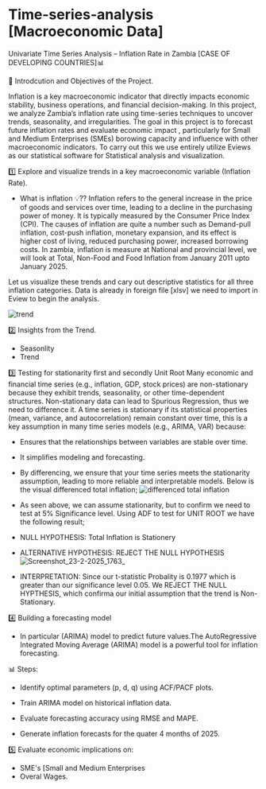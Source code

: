 # Time-series-analysis [Macroeconomic Data]
Univariate Time Series Analysis – Inflation Rate in Zambia [CASE OF DEVELOPING COUNTRIES]📊

📌 Introdcution and Objectives of the Project.

Inflation is a key macroeconomic indicator that directly impacts economic stability, business operations, and financial decision-making. In this project, we analyze Zambia’s inflation rate using time-series techniques to uncover trends, seasonality, and irregularities. The goal in this project is to forecast future inflation rates and evaluate economic impact , particularly for Small and Medium Enterprises (SMEs) borowing capacity and influence with other macroeconomic indicators. To carry out this we use entirely utilize Eviews as our statistical software for Statistical analysis and visualization.

1️⃣ Explore and visualize trends in a key macroeconomic variable (Inflation Rate).
- What is inflation 💡?? Inflation refers to the general increase in the price of goods and services over time, leading to a decline in the purchasing power of money. It is typically measured by the Consumer Price Index (CPI). The causes of inflation are quite a number such as Demand-pull inflation, cost-push inflation, monetary expansion, and its effect is higher cost of living, reduced purchasing power, increased borrowing costs. In zambia, inflation is measure at National and provincial level, we will look at Total, Non-Food and Food Inflation from January 2011 upto January 2025. 

Let us visualize these trends and cary out descriptive statistics for all three inflation categories. Data is already in foreign file [xlsv] we need to import in Eview to begin the analysis.

![trend](https://github.com/user-attachments/assets/7c044b4c-b2ac-4b1c-baa4-6a3a23032b14)


2️⃣ Insights from the Trend.

- Seasonlity
- Trend
  
3️⃣ Testing for stationarity first and secondly Unit Root
Many economic and financial time series (e.g., inflation, GDP, stock prices) are non-stationary because they exhibit trends, seasonality, or other time-dependent structures. Non-stationary data can lead to
Spurious Regression, thus we need to difference it. A time series is stationary if its statistical properties (mean, variance, and autocorrelation) remain constant over time, this is a key assumption in many time series models (e.g., ARIMA, VAR) because:
- Ensures that the relationships between variables are stable over time.
- It simplifies modeling and forecasting.

  
- By differencing, we ensure that your time series meets the stationarity assumption, leading to more reliable and interpretable models. Below is the visual differenced total inflation;
  ![differenced total inflation](https://github.com/user-attachments/assets/8ce139e8-db48-4af6-a264-28f088f888a7)

- As seen above, we can assume stationarity, but to confirm we need to test at 5% Significance level. Using ADF to test for UNIT ROOT we have the following result;
- NULL HYPOTHESIS: Total Inflation is Stationery
- ALTERNATIVE HYPOTHESIS: REJECT THE NULL HYPOTHESIS
![Screenshot_23-2-2025_1763_](https://github.com/user-attachments/assets/b7d85697-c70e-4b2f-a779-e6def6cb9a43)

- INTERPRETATION: Since our t-statistic Probality is 0.1977 which is greater than our significance level 0.05. We REJECT THE NULL HYPTHESIS, which confirma our initial assumption that the trend is Non-Stationary.

4️⃣ Building a forecasting model
- In particular (ARIMA) model to predict future values.The AutoRegressive Integrated Moving Average (ARIMA) model is a powerful tool for inflation forecasting.

📊 Steps:
- Identify optimal parameters (p, d, q) using ACF/PACF plots.

- Train ARIMA model on historical inflation data.

- Evaluate forecasting accuracy using RMSE and MAPE.

- Generate inflation forecasts for the quater 4 months of 2025.
  
5️⃣ Evaluate economic implications on:
- SME's [Small and Medium Enterprises
- Overal Wages.
